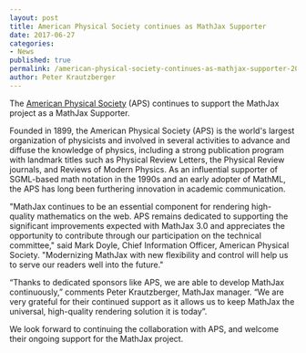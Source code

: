 ```yaml
---
layout: post
title: American Physical Society continues as MathJax Supporter
date: 2017-06-27
categories:
- News
published: true
permalink: /american-physical-society-continues-as-mathjax-supporter-2017/
author: Peter Krautzberger
---
```


The [American Physical Society](http://www.aps.org/) (APS) continues to support the MathJax project as a MathJax Supporter.

Founded in 1899, the American Physical Society (APS) is the world's largest organization of physicists and involved in several activities to advance and diffuse the knowledge of physics, including a strong publication program with landmark titles such as Physical Review Letters, the Physical Review journals, and Reviews of Modern Physics. As an influential supporter of SGML-based math notation in the 1990s and an early adopter of MathML, the APS has long been furthering innovation in academic communication.

"MathJax continues to be an essential component for rendering high-quality mathematics on the web. APS remains dedicated to supporting the significant improvements expected with MathJax 3.0 and appreciates the opportunity to contribute through our participation on the technical committee," said Mark Doyle, Chief Information Officer, American Physical Society. "Modernizing MathJax with new flexibility and control will help us to serve our readers well into the future."

“Thanks to dedicated sponsors like APS, we are able to develop MathJax continuously,” comments Peter Krautzberger, MathJax manager. “We are very grateful for their continued support as it allows us to keep MathJax the universal, high-quality rendering solution it is today”.

We look forward to continuing the collaboration with APS, and welcome their ongoing support for the MathJax project.
